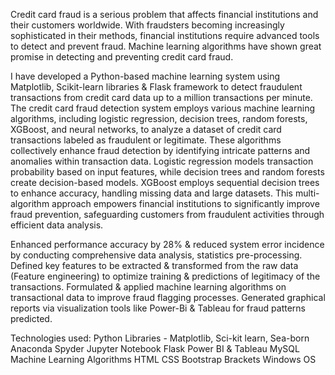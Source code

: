 Credit card fraud is a serious problem that affects financial institutions and their customers worldwide. With fraudsters becoming increasingly sophisticated in their methods, financial institutions require advanced tools to detect and prevent fraud. Machine learning algorithms have shown great promise in detecting and preventing credit card fraud.

I have developed a Python-based machine learning system using Matplotlib, Scikit-learn libraries & Flask framework to detect fraudulent transactions from credit card data up to a million transactions per minute. 
The credit card fraud detection system employs various machine learning algorithms, including logistic regression, decision trees, random forests, XGBoost, and neural networks, to analyze a dataset of credit card transactions labeled as fraudulent or legitimate. 
These algorithms collectively enhance fraud detection by identifying intricate patterns and anomalies within transaction data. Logistic regression models transaction probability based on input features, while decision trees and random forests create decision-based models. 
XGBoost employs sequential decision trees to enhance accuracy, handling missing data and large datasets. 
This multi-algorithm approach empowers financial institutions to significantly improve fraud prevention, safeguarding customers from fraudulent activities through efficient data analysis.

Enhanced performance accuracy by 28% & reduced system error incidence by conducting  comprehensive data analysis, statistics pre-processing.
Defined key features to be extracted & transformed from the raw data (Feature engineering) to optimize training & predictions of legitimacy of the transactions.
Formulated & applied machine learning algorithms on transactional data to improve fraud flagging processes.
Generated graphical reports via visualization tools like Power-Bi & Tableau for fraud patterns predicted.

Technologies used:
Python Libraries - Matplotlib, Sci-kit learn, Sea-born
Anaconda Spyder
Jupyter Notebook
Flask
Power BI & Tableau
MySQL
Machine Learning Algorithms
HTML
CSS
Bootstrap
Brackets
Windows OS

